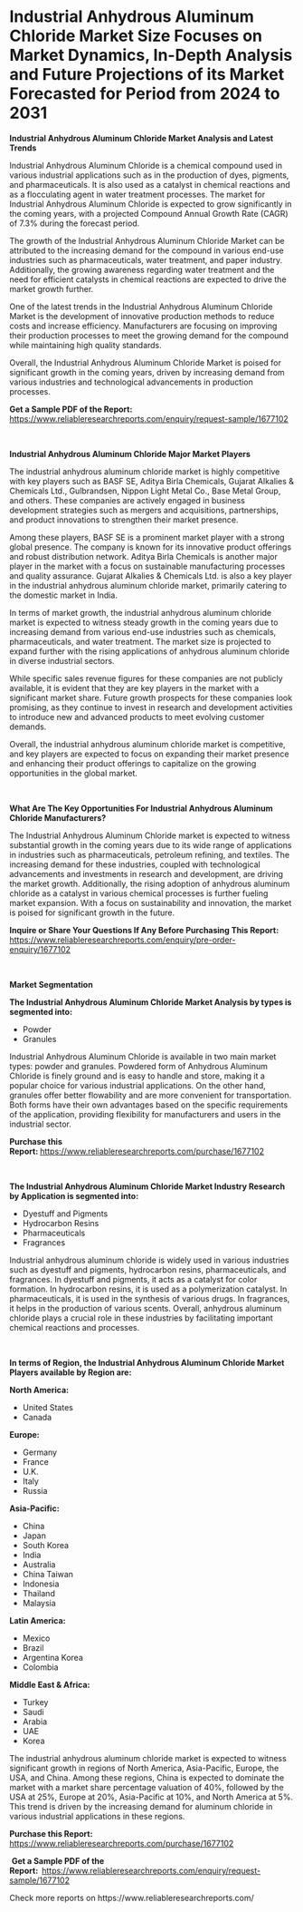 <p><h1>Industrial Anhydrous Aluminum Chloride Market Size Focuses on Market Dynamics, In-Depth Analysis and Future Projections of its Market Forecasted for Period from 2024 to 2031</h1></p><p><strong>Industrial Anhydrous Aluminum Chloride Market Analysis and Latest Trends</strong></p>
<p><p>Industrial Anhydrous Aluminum Chloride is a chemical compound used in various industrial applications such as in the production of dyes, pigments, and pharmaceuticals. It is also used as a catalyst in chemical reactions and as a flocculating agent in water treatment processes. The market for Industrial Anhydrous Aluminum Chloride is expected to grow significantly in the coming years, with a projected Compound Annual Growth Rate (CAGR) of 7.3% during the forecast period.</p><p>The growth of the Industrial Anhydrous Aluminum Chloride Market can be attributed to the increasing demand for the compound in various end-use industries such as pharmaceuticals, water treatment, and paper industry. Additionally, the growing awareness regarding water treatment and the need for efficient catalysts in chemical reactions are expected to drive the market growth further.</p><p>One of the latest trends in the Industrial Anhydrous Aluminum Chloride Market is the development of innovative production methods to reduce costs and increase efficiency. Manufacturers are focusing on improving their production processes to meet the growing demand for the compound while maintaining high quality standards.</p><p>Overall, the Industrial Anhydrous Aluminum Chloride Market is poised for significant growth in the coming years, driven by increasing demand from various industries and technological advancements in production processes.</p></p>
<p><strong>Get a Sample PDF of the Report:&nbsp;</strong> <a href="https://www.reliableresearchreports.com/enquiry/request-sample/1677102">https://www.reliableresearchreports.com/enquiry/request-sample/1677102</a></p>
<p>&nbsp;</p>
<p><strong>Industrial Anhydrous Aluminum Chloride Major Market Players</strong></p>
<p><p>The industrial anhydrous aluminum chloride market is highly competitive with key players such as BASF SE, Aditya Birla Chemicals, Gujarat Alkalies & Chemicals Ltd., Gulbrandsen, Nippon Light Metal Co., Base Metal Group, and others. These companies are actively engaged in business development strategies such as mergers and acquisitions, partnerships, and product innovations to strengthen their market presence.</p><p>Among these players, BASF SE is a prominent market player with a strong global presence. The company is known for its innovative product offerings and robust distribution network. Aditya Birla Chemicals is another major player in the market with a focus on sustainable manufacturing processes and quality assurance. Gujarat Alkalies & Chemicals Ltd. is also a key player in the industrial anhydrous aluminum chloride market, primarily catering to the domestic market in India.</p><p>In terms of market growth, the industrial anhydrous aluminum chloride market is expected to witness steady growth in the coming years due to increasing demand from various end-use industries such as chemicals, pharmaceuticals, and water treatment. The market size is projected to expand further with the rising applications of anhydrous aluminum chloride in diverse industrial sectors.</p><p>While specific sales revenue figures for these companies are not publicly available, it is evident that they are key players in the market with a significant market share. Future growth prospects for these companies look promising, as they continue to invest in research and development activities to introduce new and advanced products to meet evolving customer demands.</p><p>Overall, the industrial anhydrous aluminum chloride market is competitive, and key players are expected to focus on expanding their market presence and enhancing their product offerings to capitalize on the growing opportunities in the global market.</p></p>
<p>&nbsp;</p>
<p><strong>What Are The Key Opportunities For Industrial Anhydrous Aluminum Chloride Manufacturers?</strong></p>
<p><p>The Industrial Anhydrous Aluminum Chloride market is expected to witness substantial growth in the coming years due to its wide range of applications in industries such as pharmaceuticals, petroleum refining, and textiles. The increasing demand for these industries, coupled with technological advancements and investments in research and development, are driving the market growth. Additionally, the rising adoption of anhydrous aluminum chloride as a catalyst in various chemical processes is further fueling market expansion. With a focus on sustainability and innovation, the market is poised for significant growth in the future.</p></p>
<p><strong>Inquire or Share Your Questions If Any Before Purchasing This Report:</strong> <a href="https://www.reliableresearchreports.com/enquiry/pre-order-enquiry/1677102">https://www.reliableresearchreports.com/enquiry/pre-order-enquiry/1677102</a></p>
<p>&nbsp;</p>
<p><strong>Market Segmentation</strong></p>
<p><strong>The Industrial Anhydrous Aluminum Chloride Market Analysis by types is segmented into:</strong></p>
<p><ul><li>Powder</li><li>Granules</li></ul></p>
<p><p>Industrial Anhydrous Aluminum Chloride is available in two main market types: powder and granules. Powdered form of Anhydrous Aluminum Chloride is finely ground and is easy to handle and store, making it a popular choice for various industrial applications. On the other hand, granules offer better flowability and are more convenient for transportation. Both forms have their own advantages based on the specific requirements of the application, providing flexibility for manufacturers and users in the industrial sector.</p></p>
<p><strong>Purchase this Report:&nbsp;</strong><a href="https://www.reliableresearchreports.com/purchase/1677102">https://www.reliableresearchreports.com/purchase/1677102</a></p>
<p>&nbsp;</p>
<p><strong>The Industrial Anhydrous Aluminum Chloride Market Industry Research by Application is segmented into:</strong></p>
<p><ul><li>Dyestuff and Pigments</li><li>Hydrocarbon Resins</li><li>Pharmaceuticals</li><li>Fragrances</li></ul></p>
<p><p>Industrial anhydrous aluminum chloride is widely used in various industries such as dyestuff and pigments, hydrocarbon resins, pharmaceuticals, and fragrances. In dyestuff and pigments, it acts as a catalyst for color formation. In hydrocarbon resins, it is used as a polymerization catalyst. In pharmaceuticals, it is used in the synthesis of various drugs. In fragrances, it helps in the production of various scents. Overall, anhydrous aluminum chloride plays a crucial role in these industries by facilitating important chemical reactions and processes.</p></p>
<p>&nbsp;</p>
<p><strong>In terms of Region, the Industrial Anhydrous Aluminum Chloride Market Players available by Region are:</strong></p>
<p>
    <p> <strong> North America: </strong>
        <ul>
            <li>United States</li>
            <li>Canada</li>
        </ul>
        </p> 
    <p> <strong> Europe: </strong>
        <ul>
            <li>Germany</li>
            <li>France</li>
            <li>U.K.</li>
            <li>Italy</li>
            <li>Russia</li>
        </ul>
        </p> 
    <p> <strong> Asia-Pacific: </strong>
        <ul>
            <li>China</li>
            <li>Japan</li>
            <li>South Korea</li>
            <li>India</li>
            <li>Australia</li>
            <li>China Taiwan</li>
            <li>Indonesia</li>
            <li>Thailand</li>
            <li>Malaysia</li>
        </ul>
        </p> 
    <p> <strong> Latin America: </strong>
        <ul>
            <li>Mexico</li>
            <li>Brazil</li>
            <li>Argentina Korea</li>
            <li>Colombia</li>
        </ul>
        </p> 
    <p> <strong> Middle East & Africa: </strong>
        <ul>
            <li>Turkey</li>
            <li>Saudi</li>
            <li>Arabia</li>
            <li>UAE</li>
            <li>Korea</li>
        </ul>
    </p>
    </p>
<p><p>The industrial anhydrous aluminum chloride market is expected to witness significant growth in regions of North America, Asia-Pacific, Europe, the USA, and China. Among these regions, China is expected to dominate the market with a market share percentage valuation of 40%, followed by the USA at 25%, Europe at 20%, Asia-Pacific at 10%, and North America at 5%. This trend is driven by the increasing demand for aluminum chloride in various industrial applications in these regions.</p></p>
<p><strong>Purchase this Report: </strong><a href="https://www.reliableresearchreports.com/purchase/1677102">https://www.reliableresearchreports.com/purchase/1677102</a></p>
<p>&nbsp;<strong>Get a Sample PDF of the Report:&nbsp;&nbsp;</strong><a href="https://www.reliableresearchreports.com/enquiry/request-sample/1677102">https://www.reliableresearchreports.com/enquiry/request-sample/1677102</a></p>
<p><strong></strong></p>
<p>Check more reports on https://www.reliableresearchreports.com/</p>